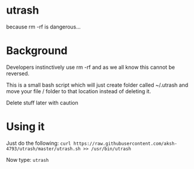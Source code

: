# utrash
because rm -rf is dangerous...

# Background
Developers instinctively use rm -rf and as we all know this cannot be reversed.

This is a small bash script which will just create folder called ~/.utrash and move your file / folder
to that location instead of deleting it.

Delete stuff later with caution

# Using it
Just do the following:
`curl https://raw.githubusercontent.com/aksh-4793/utrash/master/utrash.sh >> /usr/bin/utrash`

Now type:
`utrash`
